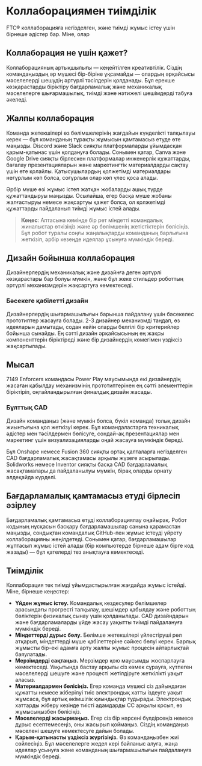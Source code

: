# Коллаборациямен тиімділік
FTC® коллаборацияға негізделген, және тиімді жұмыс істеу үшін бірнеше әдістер бар. Міне, олар

## Коллаборация не үшін қажет?

Коллаборацияның артықшылығы — кеңейтілген креативтілік. Сіздің командаңыздың әр мүшесі бір-біріне ұқсамайды — олардың әрқайсысы мәселелерді шешудің әртүрлі тәсілдерін қолданады. Бұл ерекше көзқарастарды біріктіру бағдарламалық және механикалық мәселелерге шығармашылық, тиімді және нәтижелі шешімдерді табуға әкеледі.

## Жалпы коллаборация

Команда жетекшілері өз бөлімшелерінің жағдайын күнделікті талқылауы керек — бұл команданың тұрақты жұмысын қамтамасыз етуде өте маңызды. Discord және Slack сияқты платформаларды ұйымдасқан қарым-қатынас үшін қолдануға болады. Сонымен қатар, Canva және Google Drive сияқты бірлескен платформалар инженерлік құжаттарды, бағалау презентацияларын және маркетингтік материалдарды сақтау үшін өте қолайлы. Қатысушылардың қолжетімді материалдары неғұрлым көп болса, соғұрлым олар көп үлес қоса алады.

Әрбір мүше өзі жұмыс істеп жатқан жобаларды ашық түрде құжаттандыруы маңызды. Осылайша, егер басқа мүше жобаны жалғастыруы немесе жақсартуы қажет болса, ол қолжетімді құжаттарды пайдаланып тиімді жұмыс істей алады.

> **Кеңес**: Аптасына кемінде бір рет міндетті командалық жиналыстар өткізіңіз және әр бөлімшенің жетістіктерін бөлісіңіз. Бұл робот туралы соңғы жаңалықтарды команданың барлығына жеткізіп, әрбір кезеңде идеялар ұсынуға мүмкіндік береді.

## Дизайн бойынша коллаборация
Дизайнерлердің механикалық және дизайнға деген әртүрлі көзқарастары бар болуы мүмкін, және бұл жеке стильдер роботтың әртүрлі механизмдерін жақсартуға көмектеседі.

### Бәсекеге қабілетті дизайн

Дизайнерлердің шығармашылығын барынша пайдалану үшін бәсекелес прототиптер жасауға болады. 2-3 дизайнер механизмді таңдап, өз идеяларын дамытады, содан кейін оларды белгілі бір критерийлер бойынша сынайды. Ең сәтті дизайн әрқайсысының ең жақсы компоненттерін біріктіреді және бір дизайнердің көмегімен үздіксіз жақсартылады.

## Мысал
7149 Enforcers командасы Power Play маусымында екі дизайнердің жасаған қабылдау механизмінің прототиптерінен ең сәтті элементтерін біріктіріп, оңтайландырылған финалдық дизайн жасады.

### Бұлттық CAD

Дизайн командаңыз (және мүмкін болса, бүкіл команда) толық дизайн жиынтығына қол жеткізуі керек. Бұл командаластарға техникалық әдістер мен тәсілдермен бөлісуге, сондай-ақ презентациялар мен маркетинг үшін визуализацияларды оңай жасауға мүмкіндік береді.

Бұл Onshape немесе Fusion 360 сияқты ортақ қалталарға негізделген CAD бағдарламалық жасақтамасы арқылы жүзеге асырылады. Solidworks немесе Inventor сияқты басқа CAD бағдарламалық жасақтамалары да пайдаланылуы мүмкін, бірақ оларды орнату әлдеқайда күрделі.

## Бағдарламалық қамтамасыз етуді бірлесіп әзірлеу

Бағдарламалық қамтамасыз етуді коллаборациялау оңайырақ. Робот кодының нұсқасын басқару бағдарламашылар санына қарамастан маңызды, сондықтан командалық GitHub-пен жұмыс істеуді үйрету коллаборацияны жеңілдетеді. Сонымен қатар, бағдарламашылар жұптасып жұмыс істей алады (бір компьютерде бірнеше адам бірге код жазады) — бұл қателерді тез анықтауға көмектеседі.

## Тиімділік

Коллаборация тек тиімді ұйымдастырылған жағдайда жұмыс істейді. Міне, бірнеше кеңестер:

- **Үйден жұмыс істеу.** 
Командалық кездесулер бөлімшелер арасындағы прогресті талқылау, шешімдер қабылдау және роботтың бөліктерін физикалық сынау үшін қолданылады. CAD дизайндарын және бағдарламаларды үйде жасау уақытты тиімді пайдалануға мүмкіндік береді.
- **Міндеттерді дұрыс бөлу.** 
Бөлімше жетекшілері үйлестіруші рөл атқарып, міндеттерді мүше қабілеттеріне сәйкес бөлуі керек. Барлық жұмысты бір-екі адамға арту жалпы жұмыс процесін айтарлықтай баяулатады.
- **Мерзімдерді сақтаңыз.** 
Мерзімдер қою маусымды жоспарлауға көмектеседі. Уақытында бастау арқылы сіз көмек сұрауға, күтпеген мәселелерді шешуге және процесті жетілдіруге жеткілікті уақыт аласыз.
- **Материалдармен бөлісіңіз.**
Егер команда мүшесі сіз дайындаған құжатты немесе жіберілуі тиіс электрондық хатты іздеуге уақыт жұмсаса, бұл артық әкімшілік қиындықтар тудырады. Электрондық хаттарды жіберу кезінде тиісті адамдарды CC арқылы қосып, өз жұмысыңызбен бөлісіңіз.
- **Мәселелерді жасырмаңыз.** 
Егер сіз бір нәрсені бүлдірсеңіз немесе дұрыс есептемесеңіз, оны жасырып қоймаңыз. Сіздің командаңыз мәселені шешуге көмектесуге дайын болады.
- **Қарым-қатынасты үздіксіз жүргізіңіз.**
Өз командаңызбен жиі сөйлесіңіз. Бұл мәселелерге жедел кері байланыс алуға, жаңа идеялар ұсынуға және команданың шығармашылығын пайдалануға мүмкіндік береді.